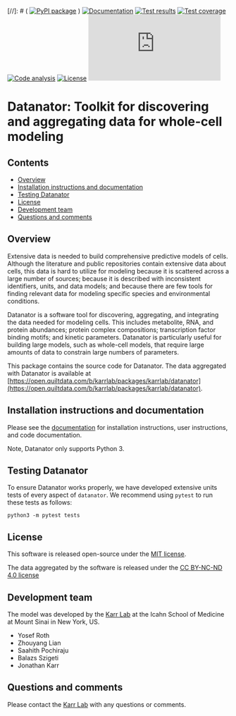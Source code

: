 [//]: # ( [![PyPI package](https://img.shields.io/pypi/v/datanator.svg)](https://pypi.python.org/pypi/datanator) )
[![Documentation](https://readthedocs.org/projects/datanator/badge/?version=latest)](http://docs.karrlab.org/datanator)
[![Test results](https://circleci.com/gh/KarrLab/datanator.svg?style=shield)](https://circleci.com/gh/KarrLab/datanator)
[![Test coverage](https://coveralls.io/repos/github/KarrLab/datanator/badge.svg)](https://coveralls.io/github/KarrLab/datanator)
[![Code analysis](https://api.codeclimate.com/v1/badges/e9b796130e29aee4672f/maintainability)](https://codeclimate.com/github/KarrLab/datanator)
[![License](https://img.shields.io/github/license/KarrLab/datanator.svg)](LICENSE)
![Analytics](https://ga-beacon.appspot.com/UA-86759801-1/datanator/README.md?pixel)

# Datanator: Toolkit for discovering and aggregating data for whole-cell modeling

## Contents
* [Overview](#overview)
* [Installation instructions and documentation](#installation-instructions-and-documentation)
* [Testing Datanator](#testing-datanator)
* [License](#license)
* [Development team](#development-team)
* [Questions and comments](#questions-and-comments)

## Overview
Extensive data is needed to build comprehensive predictive models of cells. Although the literature and public repositories contain extensive data about cells, this data is hard to utilize for modeling because it is scattered across a large number of sources; because it is described with inconsistent identifiers, units, and data models; and because there are few tools for finding relevant data for modeling specific species and environmental conditions. 

Datanator is a software tool for discovering, aggregating, and integrating the data needed for modeling cells. This includes metabolite, RNA, and protein abundances; protein complex compositions; transcription factor binding motifs; and kinetic parameters. Datanator is particularly useful for building large models, such as whole-cell models, that require large amounts of data to constrain large numbers of parameters.

This package contains the source code for Datanator. The data aggregated with Datanator is available at [https://open.quiltdata.com/b/karrlab/packages/karrlab/datanator](https://open.quiltdata.com/b/karrlab/packages/karrlab/datanator).

## Installation instructions and documentation
Please see the [documentation](http://docs.karrlab.org/datanator) for installation instructions, user instructions, and code documentation. 

Note, Datanator only supports Python 3. 

## Testing Datanator
To ensure Datanator works properly, we have developed extensive units tests of every aspect of `datanator`. We recommend using `pytest` to run these tests as follows:

```
python3 -m pytest tests
```

## License
This software is released open-source under the [MIT license](LICENSE). 

The data aggregated by the software is released under the [CC BY-NC-ND 4.0 license](DATA_LICENSE)

## Development team
The model was developed by the [Karr Lab](https://www.karrlab.org) at the Icahn School of Medicine at Mount Sinai in New York, US.

* Yosef Roth
* Zhouyang Lian
* Saahith Pochiraju
* Balazs Szigeti
* Jonathan Karr

## Questions and comments
Please contact the [Karr Lab](https://www.karrlab.org) with any questions or comments.
